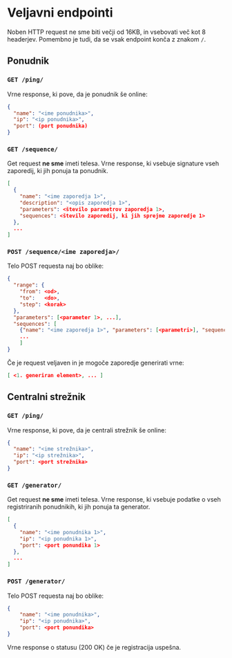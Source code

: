 # Veljavni endpointi

Noben HTTP request ne sme biti večji od 16KB, in vsebovati več 
kot 8 headerjev. Pomembno je tudi, da se vsak endpoint konča z znakom `/`.

## Ponudnik

### ```GET /ping/```
Vrne response, ki pove, da je ponudnik še online: 
```json
{
  "name": "<ime ponudnika>",
  "ip": "<ip ponudnika>",
  "port": (port ponudnika)
}
```

### ```GET /sequence/```
Get request **ne sme** imeti telesa. 
Vrne response, ki vsebuje signature vseh zaporedij, ki jih ponuja ta ponudnik.
```json
[
  {
    "name": "<ime zaporedja 1>",
    "description": "<opis zaporedja 1>",
    "parameters": <število parametrov zaporedja 1>,
    "sequences": <število zaporedij, ki jih sprejme zaporedje 1>
  },
  ...
]
```

### ```POST /sequence/<ime zaporedja>/```
Telo POST requesta naj bo oblike:
```json
{
  "range": {
    "from": <od>,
    "to":   <do>,
    "step": <korak>
  },
  "parameters": [<parameter 1>, ...],
  "sequences": [
    {"name": "<ime zaporedja 1>", "parameters": [<parametri>], "sequences": [<zaporedja>]},
    ...
    ]
}
```
Če je request veljaven in je mogoče zaporedje generirati vrne:
```json
[ <1. generiran element>, ... ]
```
## Centralni strežnik

### ```GET /ping/```
Vrne response, ki pove, da je centrali strežnik še online: 
```json
{
  "name": "<ime strežnika>",
  "ip": "<ip strežnika>",
  "port": <port strežnika>
}
```

### ```GET /generator/```
Get request **ne sme** imeti telesa. 
Vrne response, ki vsebuje podatke o vseh registriranih ponudnikih, ki jih ponuja ta generator.
```json
[
  {
    "name": "<ime ponudnika 1>",
    "ip": "<ip ponudnika 1>",
    "port": <port ponundika 1>
  },
  ...
]
```

### ```POST /generator/```
Telo POST requesta naj bo oblike:
```json
{
    "name": "<ime ponudnika>",
    "ip": "<ip ponudnika>",
    "port": <port ponundika>
}
```
Vrne response o statusu (200 OK) če je registracija uspešna.